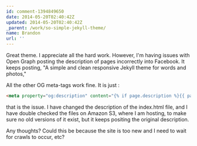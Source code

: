 ```yaml
---
id: comment-1394849650
date: 2014-05-20T02:40:42Z
updated: 2014-05-20T02:40:42Z
_parent: /work/so-simple-jekyll-theme/
name: Brandon
url: ''
---
```


Great theme. I appreciate all the hard work. However, I'm having issues
with Open Graph posting the description of pages incorrectly into Facebook. It keeps
posting, "A simple and clean responsive Jekyll theme for words and photos,"

All the other OG meta-tags work fine. It is just :

```html
<meta property="og:description" content="{% if page.description %}{{ page.description }}{% else %}{{ site.description }}{% endif %}">
```

that is the issue. I have changed the description of the
index.html file, and I have double checked the files on Amazon S3, where I am hosting,
to make sure no old versions of it exist, but it keeps positing the original description.

Any thoughts? Could this be because the site is too new and I need to wait for crawls
to occur, etc?
